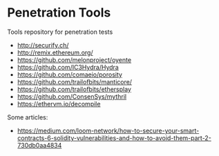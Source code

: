 # Penetration Tools
Tools repository for penetration tests 

* http://securify.ch/
* http://remix.ethereum.org/
* https://github.com/melonproject/oyente
* https://github.com/IC3Hydra/Hydra
* https://github.com/comaeio/porosity
* https://github.com/trailofbits/manticore/
* https://github.com/trailofbits/ethersplay
* https://github.com/ConsenSys/mythril
* https://ethervm.io/decompile

Some articles:

* https://medium.com/loom-network/how-to-secure-your-smart-contracts-6-solidity-vulnerabilities-and-how-to-avoid-them-part-2-730db0aa4834
